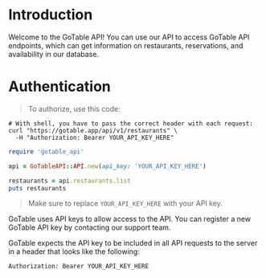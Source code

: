 # Introduction

Welcome to the GoTable API! You can use our API to access GoTable API endpoints, which can get information on restaurants, reservations, and availability in our database.

# Authentication

> To authorize, use this code:

```shell
# With shell, you have to pass the correct header with each request:
curl "https://gotable.app/api/v1/restaurants" \
  -H "Authorization: Bearer YOUR_API_KEY_HERE"
```

```ruby
require 'gotable_api'

api = GoTableAPI::API.new(api_key: 'YOUR_API_KEY_HERE')

restaurants = api.restaurants.list
puts restaurants
```

> Make sure to replace `YOUR_API_KEY_HERE` with your API key.

GoTable uses API keys to allow access to the API. You can register a new GoTable API key by contacting our support team.

<aside class="notice">GoTable expects the API key to be included in all API requests to the server in a header that looks like the following:

<code>Authorization: Bearer YOUR_API_KEY_HERE</code> </aside>